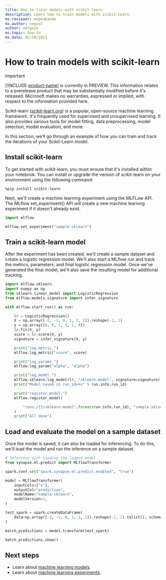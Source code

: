 ```yaml
---
title: How to train models with scikit-learn
description: Learn how to train models with scikit-learn.
ms.reviewer: mopeakande
ms.author: negust
author: nelgson
ms.topic: how-to
ms.date: 02/10/2023
---
```


# How to train models with scikit-learn

> [!IMPORTANT]
> [!INCLUDE [product-name](../includes/product-name.md)] is currently in PREVIEW. This information relates to a prerelease product that may be substantially modified before it's released. Microsoft makes no warranties, expressed or implied, with respect to the information provided here.

Scikit-learn ([scikit-learn.org](https://scikit-learn.org)) is a popular, open-source machine learning framework. It's frequently used for supervised and unsupervised learning. It also provides various tools for model fitting, data preprocessing, model selection, model evaluation, and more.  

In this section, we'll go through an example of how you can train and track the iterations of your Scikit-Learn model.

## Install scikit-learn

To get started with scikit-learn, you must ensure that it's installed within your notebook. You can install or upgrade the version of scikit-learn on your environment using the following command:

```shell
%pip install scikit-learn
```

Next, we'll create a machine learning experiment using the MLFLow API. The MLflow set_experiment() API will create a new machine learning experiment if it doesn't already exist.

```python
import mlflow

mlflow.set_experiment("sample-sklearn")
```

## Train a scikit-learn model

After the experiment has been created, we'll create a sample dataset and create a logistic regression model. We'll also start a MLflow run and track the metrics, parameters, and final logistic regression model. Once we've generated the final model, we'll also save the resulting model for additional tracking.

```python
import mlflow.sklearn
import numpy as np
from sklearn.linear_model import LogisticRegression
from mlflow.models.signature import infer_signature

with mlflow.start_run() as run:

    lr = LogisticRegression()
    X = np.array([-2, -1, 0, 1, 2, 1]).reshape(-1, 1)
    y = np.array([0, 0, 1, 1, 1, 0])
    lr.fit(X, y)
    score = lr.score(X, y)
    signature = infer_signature(X, y)

    print("log_metric.")
    mlflow.log_metric("score", score)

    print("log_params.")
    mlflow.log_param("alpha", "alpha")

    print("log_model.")
    mlflow.sklearn.log_model(lr, "sklearn-model", signature=signature)
    print("Model saved in run_id=%s" % run.info.run_id)

    print("register_model.")
    mlflow.register_model(

        "runs:/{}/sklearn-model".format(run.info.run_id), "sample-sklearn"
    )
    print("All done")
```

## Load and evaluate the model on a sample dataset

Once the model is saved, it can also be loaded for inferencing. To do this, we'll load the model and run the inference on a sample dataset.

```python
# Inference with loading the logged model
from synapse.ml.predict import MLflowTransformer

spark.conf.set("spark.synapse.ml.predict.enabled", "true")

model = MLflowTransformer(
    inputCols=["x"],
    outputCol="prediction",
    modelName="sample-sklearn",
    modelVersion=1,
)

test_spark = spark.createDataFrame(
    data=np.array([-2, -1, 0, 1, 2, 1]).reshape(-1, 1).tolist(), schema=["x"]
)

batch_predictions = model.transform(test_spark)

batch_predictions.show()
```

## Next steps

- Learn about [machine learning models](machine-learning-model.md).
- Learn about [machine learning experiments](machine-learning-experiment.md).
